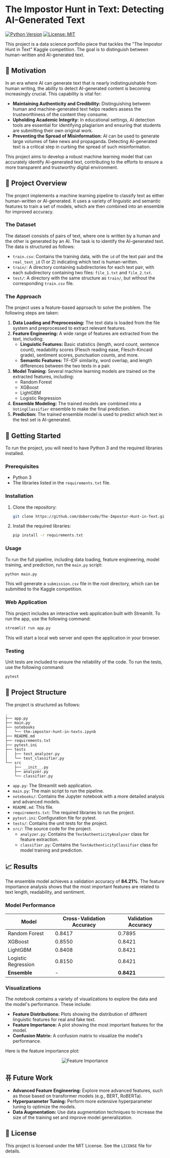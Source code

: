 # The Impostor Hunt in Text: Detecting AI-Generated Text

[![Python Version](https://img.shields.io/badge/python-3.9-blue.svg)](https://www.python.org/downloads/release/python-390/)
[![License: MIT](https://img.shields.io/badge/License-MIT-yellow.svg)](https://opensource.org/licenses/MIT)

This project is a data science portfolio piece that tackles the "The Impostor Hunt in Text" Kaggle competition. The goal is to distinguish between human-written and AI-generated text.

## 🎯 Motivation

In an era where AI can generate text that is nearly indistinguishable from human writing, the ability to detect AI-generated content is becoming increasingly crucial. This capability is vital for:

*   **Maintaining Authenticity and Credibility:** Distinguishing between human and machine-generated text helps readers assess the trustworthiness of the content they consume.
*   **Upholding Academic Integrity:** In educational settings, AI detection tools are essential for identifying plagiarism and ensuring that students are submitting their own original work.
*   **Preventing the Spread of Misinformation:** AI can be used to generate large volumes of fake news and propaganda. Detecting AI-generated text is a critical step in curbing the spread of such misinformation.

This project aims to develop a robust machine learning model that can accurately identify AI-generated text, contributing to the efforts to ensure a more transparent and trustworthy digital environment.

## 📖 Project Overview

The project implements a machine learning pipeline to classify text as either human-written or AI-generated. It uses a variety of linguistic and semantic features to train a set of models, which are then combined into an ensemble for improved accuracy.

### The Dataset

The dataset consists of pairs of text, where one is written by a human and the other is generated by an AI. The task is to identify the AI-generated text. The data is structured as follows:

-   `train.csv`: Contains the training data, with the `id` of the text pair and the `real_text_id` (1 or 2) indicating which text is human-written.
-   `train/`: A directory containing subdirectories for each text pair, with each subdirectory containing two files: `file_1.txt` and `file_2.txt`.
-   `test/`: A directory with the same structure as `train/`, but without the corresponding `train.csv` file.

### The Approach

The project uses a feature-based approach to solve the problem. The following steps are taken:

1.  **Data Loading and Preprocessing:** The text data is loaded from the file system and preprocessed to extract relevant features.
2.  **Feature Engineering:** A wide range of features are extracted from the text, including:
    *   **Linguistic Features:** Basic statistics (length, word count, sentence count), readability scores (Flesch reading ease, Flesch-Kincaid grade), sentiment scores, punctuation counts, and more.
    *   **Semantic Features:** TF-IDF similarity, word overlap, and length differences between the two texts in a pair.
3.  **Model Training:** Several machine learning models are trained on the extracted features, including:
    *   Random Forest
    *   XGBoost
    *   LightGBM
    *   Logistic Regression
4.  **Ensemble Modeling:** The trained models are combined into a `VotingClassifier` ensemble to make the final prediction.
5.  **Prediction:** The trained ensemble model is used to predict which text in the test set is AI-generated.

## 🚀 Getting Started

To run the project, you will need to have Python 3 and the required libraries installed.

### Prerequisites

-   Python 3
-   The libraries listed in the `requirements.txt` file.

### Installation

1.  Clone the repository:
    ```bash
    git clone https://github.com/dobercode/The-Impostor-Hunt-in-Text.git
    ```
2.  Install the required libraries:
    ```bash
    pip install -r requirements.txt
    ```

### Usage

To run the full pipeline, including data loading, feature engineering, model training, and prediction, run the `main.py` script:

```bash
python main.py
```

This will generate a `submission.csv` file in the root directory, which can be submitted to the Kaggle competition.

### Web Application

This project includes an interactive web application built with Streamlit. To run the app, use the following command:

```bash
streamlit run app.py
```

This will start a local web server and open the application in your browser.

### Testing

Unit tests are included to ensure the reliability of the code. To run the tests, use the following command:

```bash
pytest
```

## 📂 Project Structure

The project is structured as follows:

```
.
├── app.py
├── main.py
├── notebooks
│   └── the-impostor-hunt-in-texts.ipynb
├── README.md
├── requirements.txt
├── pytest.ini
├── tests
│   ├── test_analyzer.py
│   └── test_classifier.py
└── src
    ├── __init__.py
    ├── analyzer.py
    └── classifier.py
```

-   `app.py`: The Streamlit web application.
-   `main.py`: The main script to run the pipeline.
-   `notebooks/`: Contains the Jupyter notebook with a more detailed analysis and advanced models.
-   `README.md`: This file.
-   `requirements.txt`: The required libraries to run the project.
-   `pytest.ini`: Configuration file for pytest.
-   `tests/`: Contains the unit tests for the project.
-   `src/`: The source code for the project.
    -   `analyzer.py`: Contains the `TextAuthenticityAnalyzer` class for feature extraction.
    -   `classifier.py`: Contains the `TextAuthenticityClassifier` class for model training and prediction.

## 📈 Results

The ensemble model achieves a validation accuracy of **84.21%**. The feature importance analysis shows that the most important features are related to text length, readability, and sentiment.

### Model Performance

| Model                  | Cross-Validation Accuracy | Validation Accuracy |
| ---------------------- | ------------------------- | ------------------- |
| Random Forest          | 0.8417                    | 0.7895              |
| XGBoost                | 0.8550                    | 0.8421              |
| LightGBM               | 0.8408                    | 0.8421              |
| Logistic Regression    | 0.8150                    | 0.8421              |
| **Ensemble**           | -                         | **0.8421**          |

### Visualizations

The notebook contains a variety of visualizations to explore the data and the model's performance. These include:

*   **Feature Distributions:** Plots showing the distribution of different linguistic features for real and fake text.
*   **Feature Importance:** A plot showing the most important features for the model.
*   **Confusion Matrix:** A confusion matrix to visualize the model's performance.

Here is the feature importance plot:

<p align="center">
  <img src="https://i.imgur.com/YOUR_IMAGE_URL.png" alt="Feature Importance">
</p>

## 퓨 Future Work

-   **Advanced Feature Engineering:** Explore more advanced features, such as those based on transformer models (e.g., BERT, RoBERTa).
-   **Hyperparameter Tuning:** Perform more extensive hyperparameter tuning to optimize the models.
-   **Data Augmentation:** Use data augmentation techniques to increase the size of the training set and improve model generalization.

## 📄 License

This project is licensed under the MIT License. See the `LICENSE` file for details.